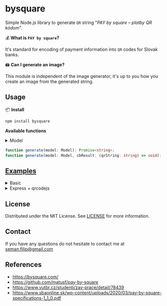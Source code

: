 bysquare
========

Simple Node.js library to generate `QR` string
"_PAY by square – platby QR kódom_".

💰 **What is `PAY by square`?**

It's standard for encoding of payment information into `QR` codes for Slovak
banks.

🖨️ **Can I generate an image?**

This module is independent of the image generator, it's up to you how you create
an image from the generated string.

Usage
-----

📦 **Install**

```bash
npm install bysquare
```

**Available functions**

<details>
    <summary>Model</summary>

```typescript
interface Model {
    /** Max length 10 */
    InvoiceID?: string,
    /** count */
    Payments: number,
    /** Max length 1 */
    PaymentOptions: number,
    /**
     * Max length 15
     * Format #.########
     * */
    Amount: number,
    /**
     * Max length 3
     * Representation ISO 4217
     *  */
    CurrencyCode: CurrencyCodes,
    /**
     * Max length 8
     * Format YYYYMMDD
     * */
    PaymentDueDate?: string,
    /** Max length 10 */
    VariableSymbol?: string,
    /** Max length 4 */
    ConstantSymbol?: string,
    /** Max length 10 */
    SpecificSymbol?: string,
    /** Max length 35 */
    OriginatorsReferenceInformation?: string,
    /** Max length 140 */
    PaymentNote?: string,
    /** count */
    BankAccounts: number,
    /** Max length 34 */
    IBAN: string,
    /**
     * Max length 11
     * Format ISO 9362, 8 or 11 characters long
     * */
    BIC?: string,
    /** Max length 1 */
    StandingOrderExt?: number,
    /** Max length 2 */
    Day?: number,
    /** Max length 4 */
    Month?: number,
    /** Max length 1 */
    Periodicity?: string,
    /**
     * Max length 8
     * Format YYYYMMDD
     * */
    LastDate?: string,
    /** Max length 1 */
    DirectDebitExt?: number,
    /** Max length 1 */
    DirectDebitScheme?: number,
    /** Max length 1 */
    DirectDebitType?: number,
    /** Max length 10 */
    VariableSymbol_?: string,
    /** Max length 10 */
    SpecificSymbol_?: string,
    /** Max length 35 */
    OriginatorsReferenceInformation_?: string,
    /** Max length 35 */
    MandateID?: string,
    /** Max length 35 */
    CreditorID?: string,
    /** Max length 35 */
    ContractID?: string,
    /**
     * Max length 15
     * Format #.########
     * */
    MaxAmount?: number,
    /**
     * Max length 8
     * Format YYYYMMDD
     */
    ValidTillDate?: string,
    /** Max length 70 */
    BeneficiaryName?: string,
    /** Max length 70 */
    BeneficiaryAddressLine1?: string,
    /** Max length 70 */
    BeneficiaryAddressLine2?: string,
}
```

</details>

```typescript
function generate(model: Model): Promise<string>;
function generate(model: Model, cbResult: (qrString: string) => void): void;
```

[Examples](examples)
--------------------

<details>
    <summary>Basic</summary>

```javascript
const { generate } = require('bysquare');

/** Callback */
generate(
    {
        IBAN: "SK9611000000002918599669",
        Amount: 100.0,
        CurrencyCode: "EUR",
        VariableSymbol: "123",
        Payments: 1,
        PaymentOptions: 1,
        BankAccounts: 1,
    },
    (result) => {
        // Your logic...
    }
);

/** Promise */
(async () => {
    const result = await generate({
        IBAN: "SK9611000000002918599669",
        Amount: 100.0,
        CurrencyCode: "EUR",
        VariableSymbol: "123",
        Payments: 1,
        PaymentOptions: 1,
        BankAccounts: 1,
    });
    // Your logic...
})();
```

</details>

<details>
    <summary>Express + qrcodejs</summary>

`server`

```javascript
const { generate } = require("bysquare");
const express = require("express");
const app = express();

const model = {
    IBAN: "SK9611000000002918599669",
    Amount: 100.0,
    CurrencyCode: "EUR",
    VariableSymbol: "123",
    Payments: 1,
    PaymentOptions: 1,
    BankAccounts: 1,
};

app.use("/", express.static("./public"));
app.get("/qr", async (_req, res) => {
    const qrString = await generate(model);
    res.send(qrString);
});

const port = 3_000;
app.listen(3_000, () => {
    console.log(`Example app listening at http://localhost:${port}`);
});
```

`curl test`

```bash
curl http://localhost:3000/qr
0004G0005ES17OQ09C98Q7ME34TCR3V71LVKD2AE6EGHKR82DKS5NBJ3331VUFQIV0JGMR743UJCKSAKEM9QGVVVOIVH000
```

`client`

```html
<!DOCTYPE html>
<html>
    <body>
        <h1>byquare simple example</h1>
        <div id="qrcode"></div>
    </body>
    <script src="qrcodejs.min.js"></script>
    <script type="text/javascript">
        const url = "http://localhost:3000/qr";
        fetch(url)
            .then((response) => response.text())
            .then((data) => {
                console.log(data);
                new QRCode(
                    document.getElementById("qrcode"),
                    data
                );
            });
    </script>
</html>
```

![clien-qr-image-generated](./examples/express/output.png)

</details>

<!--

Versioning
----------

- Run the `preversion` script.
- Bump version in `package.json` as requested (patch, minor, major, etc).
- Run the `version` script.
- Commit and tag.
- Run the `postversion` script.
- Push tag, changes, npm publish

-->

License
-------

Distributed under the MIT License. See [LICENSE](LICENSE) for more information.

Contact
-------

If you have any questions do not hesitate to contact me at seman.filip@gmail.com

References
----------

- <https://bysquare.com/>
- <https://github.com/matusf/pay-by-square>
- <https://www.vutbr.cz/studenti/zav-prace/detail/78439>
- <https://www.sbaonline.sk/wp-content/uploads/2020/03/pay-by-square-specifications-1_1_0.pdf>

